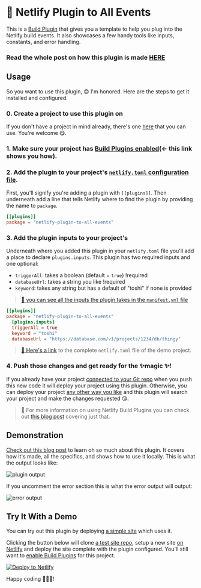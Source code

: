 # 🔌 Netlify Plugin to All Events

This is a [Build Plugin](https://docs.netlify.com/configure-builds/build-plugins/?utm_source=repo&utm_medium=all-events-tzm&utm_campaign=devex) that gives you a template to help you plug into the Netlify build events. It also showcases a few handy tools like inputs, constants, and error handling.

### Read the whole post on how this plugin is made [HERE](www.netlify.app/blog/2020/05/20/whats-a-netlify-build-plugin-series-part-2-making-build-plugins/?utm_source=repo&utm_medium=all-events-tzm&utm_campaign=devex) 

## Usage

So you want to use this plugin, 😊 I'm honored. Here are the steps to get it installed and configured.

### 0. Create a project to use this plugin on
If you don't have a project in mind already, there's one [here](https://github.com/tzmanics/demo-netlify-plugin-to-all-things) that you can use. You're welcome 😋.

### 1. Make sure your project has [Build Plugins enabled](https://docs.netlify.com/configure-builds/build-plugins/?utm_source=repo&utm_medium=all-events-tzm&utm_campaign=devex#enable-build-plugins-beta)(<- this link shows you how).

### 2. Add the plugin to your project's [`netlify.toml` configuration file](https://docs.netlify.com/configure-builds/file-based-configuration/?utm_source=repo&utm_medium=all-events-tzm&utm_campaign=devex).

First, you'll signify you're adding a plugin with `[[plugins]]`. Then underneath add a line that tells Netlify where to find the plugin by providing the name to `package`.

```toml
[[plugins]]
package = "netlify-plugin-to-all-events"
```

### 3. Add the plugin inputs to your project's

Underneath where you added this plugin in your `netlify.toml` file you'll add a place to declare `plugins.inputs`. This plugin has two required inputs and one optional:

- `triggerAll`: takes a boolean (default = `true`) !required
- `databaseUrl`: takes a string you like !required
- `keyword`: takes any string but has a default of "toshi" if none is provided 

> [🐙 you can see all the inputs the plugin takes in the `manifest.yml` file](https://github.com/tzmanics/netlify-plugin-to-all-events/blob/master/manifest.yml)

```toml
[[plugins]]
package = "netlify-plugin-to-all-events"
  [plugins.inputs]
  triggerAll = true
  keyword = "toshi"
  databaseUrl = "https://database.com/v1/projects/1234/db/thingy"
```

> [🐙 Here's a link](https://github.com/tzmanics/demo-netlify-plugin-to-all-events/blob/master/netlify.toml) to the complete `netlify.toml` file of the demo project.

### 4. Push those changes and get ready for the ✨magic ✨!

If you already have your project [connected to your Git repo](https://docs.netlify.com/site-deploys/create-deploys/?utm_source=repo&utm_medium=all-events-tzm&utm_campaign=devex#deploy-with-git) when you push this new code it will deploy your project using this plugin. Otherwise, you can deploy your project [any other way you like](https://docs.netlify.com/site-deploys/overview/#deploy-summary?utm_source=repo&utm_medium=all-events-tzm&utm_campaign=devex) and this plugin will search your project and make the changes requested 😘.

> 🧠 For more information on using Netlify Build Plugins you can check out [this blog post](https://www.netlify.com/blog/2020/04/30/whats-a-netlify-build-plugin-series-part-1-using-build-plugins/?utm_source=repo&utm_medium=all-events-tzm&utm_campaign=devex) covering just that.

## Demonstration

[Check out this blog post](www.netlify.app/blog/2020/05/20/whats-a-netlify-build-plugin-series-part-2-making-build-plugins/?utm_source=repo&utm_medium=all-events-tzm&utm_campaign=devex) to learn oh so much about this plugin. It covers how it's made, all the specifics, and shows how to use it locally. This is what the output looks like:

![plugin output](https://cdn.netlify.com/179edad38034a539886133dc29464f6dbe753330/28d04/img/blog/build-logs.jpg)

If you uncomment the error section this is what the error output will output:

![error output](https://cdn.netlify.com/4a7e415c45d02b8d14226359384261c3c1b845f4/557a5/img/blog/cancelbuild.jpg)
  
## Try It With a Demo

You can try out this plugin by deploying [a simple site](https://html-test-project.netlify.app/) which uses it.

Clicking the button below will clone [a test site repo](https://github.com/tzmanics/demo-netlify-plugin-to-all-events), setup a new site [on Netlify](https://netlify.com?utm_source=repo&utm_medium=all-events-tzm&utm_campaign=devex) and deploy the site complete with the plugin configured. You'll still want to [enable Build Plugins](https://docs.netlify.com/configure-builds/build-plugins/?utm_source=repo&utm_medium=all-events-tzm&utm_campaign=devex#enable-build-plugins-beta) for this project.

[![Deploy to Netlify](https://www.netlify.com/img/deploy/button.svg)](https://app.netlify.com/start/deploy?repository=https://github.com/tzmanics/demo-netlify-plugin-to-all-events)

Happy coding 👩🏻‍💻!

